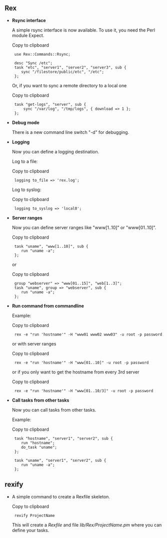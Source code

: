 ## Rex

-   **Rsync interface**

    A simple rsync interface is now available. To use it, you need the Perl module <span>Expect</span>.

    Copy to clipboard

         use Rex::Commands::Rsync;
         
         desc "Sync /etc";
         task "etc", "server1", "server2", "server3", sub {
            sync "/filestore/public/etc", "/etc";
         };

    Or, if you want to sync a remote directory to a local one

    Copy to clipboard

         task "get-logs", "server", sub {
             sync "/var/log", "/tmp/logs", { download => 1 };
         };

-   **Debug mode**

    There is a new command line switch "-d" for debugging.

-   **Logging**

    Now you can define a logging destination.

    Log to a file:

    Copy to clipboard

         logging to_file => 'rex.log';

    Log to syslog:

    Copy to clipboard

         logging to_syslog => 'local0';

-   **Server ranges**

    Now you can define server ranges like "www\[1..10\]" or "www\[01..10\]".

    Copy to clipboard

         task "uname", "www[1..10]", sub {
            run "uname -a";
         };

    or

    Copy to clipboard

         group "webserver" => "www[01..15]", "web[1..3]";
         task "uname", group => "webserver", sub {
            run "uname -a";
         };

-   **Run command from commandline**

    Example:

    Copy to clipboard

         rex -e "run 'hostname'" -H "www01 www02 www03" -u root -p password

    or with server ranges

    Copy to clipboard

         rex -e "run 'hostname'" -H "www[01..10]" -u root -p password

    or if you only want to get the hostname from every 3rd server

    Copy to clipboard

         rex -e "run 'hostname'" -H "www[01..10/3]" -u root -p password

-   **Call tasks from other tasks**

    Now you can call tasks from other tasks.

    Example:

    Copy to clipboard

         task "hostname", "server1", "server2", sub {
            run "hostname";
            do_task "uname";
         };

         task "uname", "server1", "server2", sub {
            run "uname -a";
         };

## rexify

-   A simple command to create a Rexfile skeleton.

    Copy to clipboard

         rexify ProjectName

    This will create a *Rexfile* and file *lib/Rex/ProjectName.pm* where you can define your tasks.


